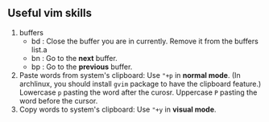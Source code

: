 ## Useful vim skills

1. buffers
    - bd : Close the buffer you are in currently. Remove it from the buffers list.a
    - bn : Go to the **next** buffer.
    - bp : Go to the **previous** buffer.
2. Paste words from system's clipboard: Use `"+p` in **normal mode**. (In archlinux, you should install `gvim` package to have the clipboard feature.) Lowercase `p` pasting the word after the curosr. Uppercase `P` pasting the word before the cursor.
3. Copy words to system's clipboard: Use `"+y` in **visual mode**.


